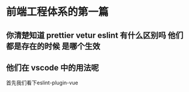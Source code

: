 
# 前端工程体系的第一篇

## 你清楚知道 prettier vetur eslint 有什么区别吗 他们都是存在的时候 是哪个生效

## 他们在 vscode 中的用法呢

首先我们看下eslint-plugin-vue 